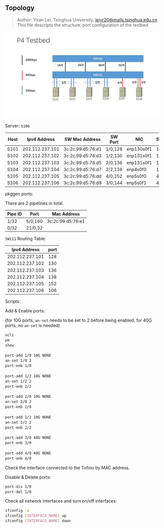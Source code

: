 ## Topology
>Author: Yiran Lei, Tsinghua University, leiyr20@mails.tsinghua.edu.cn
>This file descripts the structure, port configuration of the testbed

![](./trace-topo-2019-12-09.jpg)

Server: `S106`


| Host | Ipv4 Address | SW Mac Address    | SW Port | NIC        | Speed |
| ---- | ------------ | ----------------- | ------- | ---------- | ----- |
| S101 | 202.112.237.101   | 3c:2c:99:d5:76:d1 | 1/0,128 | enp130s0f1 | 10G   |
| S102 | 202.112.237.102   | 3c:2c:99:d5:76:d3 | 1/2,130 | enp131s0f1 | 10G   |
| S103 | 202.112.237.103   | 3c:2c:99:d5:76:d5 | 2/0,136 | enp131s0f1 | 10G   |
| S104 | 202.112.237.104   | 3c:2c:99:d5:76:d7 | 2/2,138 | enp4s0f0   | 10G   |
| S105 | 202.112.237.105   | 3c:2c:99:d5:76:dd | 4/0,152 | enp5s0f0   | 40G   |
| S106 | 202.112.237.106   | 3c:2c:99:d5:76:d9 | 3/0,144 | enp5s0f1   | 40G   |


pkggen ports:

There are 2 pipelines in total.

| Pipe ID | Port    | Mac Address       |
| ------- | ------- | ----------------- |
| 1/32    | 5/0,160 | 3c:2c:99:d5:76:e1 |
| 0/32    | 21/0,32 |                   |

`SW111` Routing Table:

| Ipv4 Address | port |
| ------------ | ---- |
| 202.112.237.101   | 128  |
| 202.112.237.102   | 130  |
| 202.112.237.103   | 136  |
| 202.112.237.104   | 138  |
| 202.112.237.105   | 152  |
| 202.112.237.106   | 106  |


Scripts:

Add & Enable ports:

(for 10G ports, `an-set` needs to be set to 2 before being enabled; for 40G ports, no `an-set` is needed)

```bash
ucli
pm
show

port-add 1/0 10G NONE
an-set 1/0 2
port-enb 1/0

port-add 1/2 10G NONE
an-set 1/2 2
port-enb 1/2

port-add 2/0 10G NONE
an-set 2/0 2
port-enb 2/0

port-add 2/2 10G NONE
an-set 2/2 2
port-enb 2/2

port-add 3/0 40G NONE
port-enb 3/0

port-add 4/0 40G NONE
port-enb 4/0

```

Check the interface connected to the Tofino by MAC address.

Disable & Delete ports:

```bash
port-dis 1/0
port-del 1/0
```

Check all network interfaces and turn on/off interfaces:
```bash
ifconfig -a
ifconfig [INTERFACE_NAME] up
ifconfig [INTERFACE_NAME] down
```